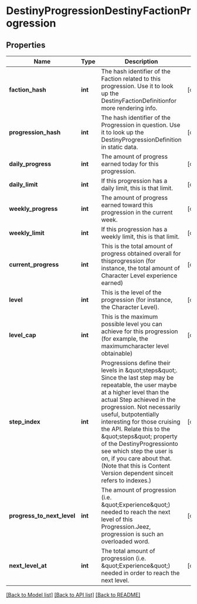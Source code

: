 # DestinyProgressionDestinyFactionProgression

## Properties
Name | Type | Description | Notes
------------ | ------------- | ------------- | -------------
**faction_hash** | **int** | The hash identifier of the Faction related to this progression.  Use it to look up the DestinyFactionDefinitionfor more rendering info. | [optional] 
**progression_hash** | **int** | The hash identifier of the Progression in question.  Use it to look up the DestinyProgressionDefinition in static data. | [optional] 
**daily_progress** | **int** | The amount of progress earned today for this progression. | [optional] 
**daily_limit** | **int** | If this progression has a daily limit, this is that limit. | [optional] 
**weekly_progress** | **int** | The amount of progress earned toward this progression in the current week. | [optional] 
**weekly_limit** | **int** | If this progression has a weekly limit, this is that limit. | [optional] 
**current_progress** | **int** | This is the total amount of progress obtained overall for thisprogression (for instance, the total amount of Character Level experience earned) | [optional] 
**level** | **int** | This is the level of the progression (for instance, the Character Level). | [optional] 
**level_cap** | **int** | This is the maximum possible level you can achieve for this progression (for example, the maximumcharacter level obtainable) | [optional] 
**step_index** | **int** | Progressions define their levels in \&quot;steps\&quot;.  Since the last step may be repeatable, the user maybe at a higher level than the actual Step achieved in the progression.  Not necessarily useful, butpotentially interesting for those cruising the API.  Relate this to the \&quot;steps\&quot; property of the DestinyProgressionto see which step the user is on, if you care about that.  (Note that this is Content Version dependent sinceit refers to indexes.) | [optional] 
**progress_to_next_level** | **int** | The amount of progression (i.e. \&quot;Experience\&quot;) needed to reach the next level of this Progression.Jeez, progression is such an overloaded word. | [optional] 
**next_level_at** | **int** | The total amount of progression (i.e. \&quot;Experience\&quot;) needed in order to reach the next level. | [optional] 

[[Back to Model list]](../README.md#documentation-for-models) [[Back to API list]](../README.md#documentation-for-api-endpoints) [[Back to README]](../README.md)


